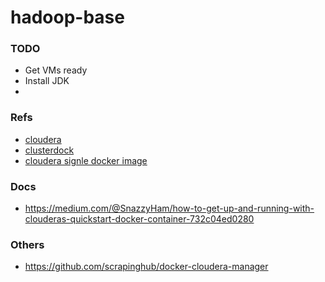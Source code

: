 # hadoop-base

### TODO
* Get VMs ready
* Install JDK
* 

### Refs
* [cloudera](https://www.cloudera.com/documentation/enterprise/latest/topics/introduction.html)
* [clusterdock](https://github.com/cloudera/clusterdock/blob/master/clusterdock.sh)
* [cloudera signle docker image](https://hub.docker.com/r/cloudera/quickstart/)


### Docs
* https://medium.com/@SnazzyHam/how-to-get-up-and-running-with-clouderas-quickstart-docker-container-732c04ed0280

### Others
* https://github.com/scrapinghub/docker-cloudera-manager

